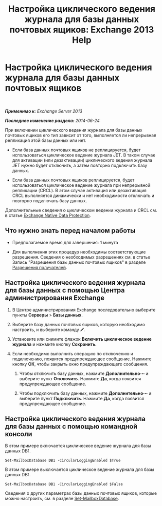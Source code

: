 ﻿---
title: 'Настройка циклического ведения журнала для базы данных почтовых ящиков: Exchange 2013 Help'
TOCTitle: Настройка циклического ведения журнала для базы данных почтовых ящиков
ms:assetid: 29cbd7cd-382b-4e0d-8368-2e49e75df2fc
ms:mtpsurl: https://technet.microsoft.com/ru-ru/library/Dn756374(v=EXCHG.150)
ms:contentKeyID: 62524847
ms.date: 04/30/2018
mtps_version: v=EXCHG.150
ms.translationtype: HT
---

# Настройка циклического ведения журнала для базы данных почтовых ящиков

 

_**Применимо к:** Exchange Server 2013_

_**Последнее изменение раздела:** 2014-06-24_

При включении циклического ведения журнала для базы данных почтовых ящиков его тип зависит от того, выполняется ли непрерывная репликация этой базы данных или нет.

  - Если база данных почтовых ящиков не реплицируется, будет использоваться циклическое ведение журнала JET. В таком случае для активации (или дезактивации) циклического ведения журнала JET нужно будет отключить, а затем повторно подключить базу данных.

  - Если база данных почтовых ящиков реплицируется, будет использоваться циклическое ведение журнала при непрерывной репликации (CRCL). В этом случае активация или дезактивация CRCL выполняется динамически и нет необходимости отключать и повторно подключать базу данных.

Дополнительные сведения о циклическом ведении журнала и CRCL см. в статье [Exchange Native Data Protection](backup-restore-and-disaster-recovery-exchange-2013-help.md).

## Что нужно знать перед началом работы

  - Предполагаемое время для завершения: 1 минута

  - Для выполнения этих процедур необходимы соответствующие разрешения. Сведения о необходимых разрешениях см. в статье Запись "Разрешения базы данных почтовых ящиков" в разделе [Разрешения получателей](recipients-permissions-exchange-2013-help.md).

## Настройка циклического ведения журнала для базы данных с помощью Центра администрирования Exchange

1.  В Центре администрирования Exchange последовательно выберите пункты **Серверы** \> **Базы данных**.

2.  Выберите базу данных почтовых ящиков, которую необходимо настроить, и выберите команду ![Значок редактирования](images/Bb124582.6f53ccb2-1f13-4c02-bea0-30690e6ea71d(EXCHG.150).gif "Значок редактирования").

3.  Установите или снимите флажок **Включить циклическое ведение журнала** и нажмите кнопку **Сохранить**.

4.  Если необходимо выполнить операцию по отключению и подключению, появится предупреждающее сообщение. Нажмите кнопку **ОК**, чтобы закрыть окно предупреждающего сообщения.
    
    1.  Чтобы отключить базу данных, нажмите **Дополнительно**![Значок дополнительных параметров](images/JJ150550.5381819e-3b21-4873-8714-e9b956290b28(EXCHG.150).gif "Значок дополнительных параметров") и выберите пункт **Отключить**. Нажмите **Да**, когда появится предупреждающее сообщение.
    
    2.  Чтобы подключить базу данных, нажмите **Дополнительно**![Значок дополнительных параметров](images/JJ150550.5381819e-3b21-4873-8714-e9b956290b28(EXCHG.150).gif "Значок дополнительных параметров") и выберите пункт **Подключить**. Нажмите **Да**, когда появится предупреждающее сообщение.

## Настройка циклического ведения журнала для базы данных с помощью командной консоли

В этом примере включается циклическое ведение журнала для базы данных DB1.

    Set-MailboxDatabase DB1 -CircularLoggingEnabled $True

В этом примере выключается циклическое ведение журнала для базы данных DB1.

    Set-MailboxDatabase DB1 -CircularLoggingEnabled $False

Сведения о других параметрах базы данных почтовых ящиков, которые можно настроить, см. в разделе [Set-MailboxDatabase](https://technet.microsoft.com/ru-ru/library/bb123971\(v=exchg.150\)).

